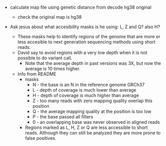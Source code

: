- calculate map file using genetic distance from decode hg38 original
	- check the original map is hg38

- Ask jesus about what accesibility masks is he using: L, Z and Q? also H?
	- These masks help to identify regions of the genome that are more or less accesible to next generation sequencing methods using short reads.
	- David say to avoid regions with a very low depth when it is not possible to do variant call.
		- Note that the average depth in past versions was 3X, but now the average is 10 times higher.
	- Info from README
		- masks
			- N - the base is an N in the reference genome GRCh37
			- L - depth of coverage is much lower than average
			- H - depth of coverage is much higher than average
			- Z - too many reads with zero mapping quality overlap this position
			- Q - the average mapping quality at the position is too low
			- P - the base passed all filters
			- 0 - an overlapping base was never observed in aligned reads 
		- Regions marked as L, H, Z or Q are less accessible to short reads. Although they can still be analyzed they are more prone to false positives. 



